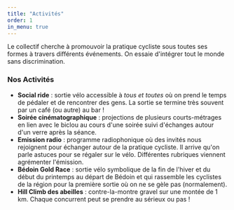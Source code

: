 ```yaml
---
title: "Activités"
order: 1
in_menu: true
---
```

Le collectif cherche à promouvoir la pratique cycliste sous toutes ses formes à travers différents événements. On essaie d'intégrer tout le monde sans discrimination. 

### Nos Activités



- **Social ride** : sortie vélo accessible à _tous et toutes_ où on prend le temps de pédaler et de rencontrer des gens. La sortie se termine très souvent par un café (ou autre) au bar !
- **Soirée cinématographique** : projections de plusieurs courts-métrages en lien avec le biclou au cours d'une soirée suivi d'échanges autour d'un verre après la séance.
- **Emission radio** : programme radiophonique où des invités nous rejoignent pour échanger autour de la pratique cycliste. Il arrive qu'on parle astuces pour se régaler sur le vélo. Différentes rubriques viennent agrémenter l'émission. 
- **Bédoin Gold Race** : sortie vélo symbolique de la fin de l'hiver et du début du printemps au départ de Bédoin et qui rassemble les cyclistes de la région pour la première sortie où on ne se gèle pas (normalement).
- **Hill Climb des abeilles** : contre-la-montre gravel sur une montée de 1 km. Chaque concurrent peut se prendre au sérieux ou pas ! 